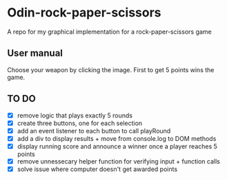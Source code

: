 # Odin-rock-paper-scissors
A repo for my graphical implementation for a rock-paper-scissors game

## User manual
Choose your weapon by clicking the image.
First to get 5 points wins the game.

## TO DO
- [x] remove logic that plays exactly 5 rounds
- [x] create three buttons, one for each selection
- [x] add an event listener to each button to call playRound
- [x] add a div to display results + move from console.log to DOM methods
- [x] display running score and announce a winner once a player reaches 5 points
- [x] remove unnessecary helper function for verifying input + function calls
- [x] solve issue where computer doesn't get awarded points